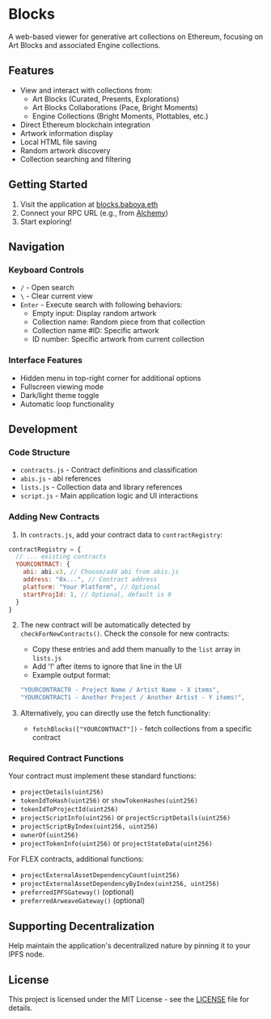 # Blocks

A web-based viewer for generative art collections on Ethereum, focusing on Art Blocks and associated Engine collections.

## Features

- View and interact with collections from:
  - Art Blocks (Curated, Presents, Explorations)
  - Art Blocks Collaborations (Pace, Bright Moments)
  - Engine Collections (Bright Moments, Plottables, etc.)
- Direct Ethereum blockchain integration
- Artwork information display
- Local HTML file saving
- Random artwork discovery
- Collection searching and filtering

## Getting Started

1. Visit the application at [blocks.baboya.eth](https://blocks.baboya.eth.limo)
2. Connect your RPC URL (e.g., from [Alchemy](https://alchemy.com))
3. Start exploring!

## Navigation

### Keyboard Controls
- `/` - Open search
- `\` - Clear current view
- `Enter` - Execute search with following behaviors:
  - Empty input: Display random artwork
  - Collection name: Random piece from that collection
  - Collection name #ID: Specific artwork
  - ID number: Specific artwork from current collection

### Interface Features
- Hidden menu in top-right corner for additional options
- Fullscreen viewing mode
- Dark/light theme toggle
- Automatic loop functionality

## Development

### Code Structure
- `contracts.js` - Contract definitions and classification
- `abis.js` - abi references
- `lists.js` - Collection data and library references
- `script.js` - Main application logic and UI interactions

### Adding New Contracts

1. In `contracts.js`, add your contract data to `contractRegistry`:
```js
contractRegistry = {
  // ... existing contracts
  YOURCONTRACT: {
    abi: abi.v3, // Choose/add abi from abis.js
    address: "0x...", // Contract address
    platform: "Your Platform", // Optional
    startProjId: 1, // Optional, default is 0
  }
}
```

2. The new contract will be automatically detected by `checkForNewContracts()`. Check the console for new contracts:
   - Copy these entries and add them manually to the `list` array in `lists.js`
   - Add '!' after items to ignore that line in the UI
   - Example output format:
   ```js
   "YOURCONTRACT0 - Project Name / Artist Name - X items",
   "YOURCONTRACT1 - Another Project / Another Artist - Y items!",
   ```

3. Alternatively, you can directly use the fetch functionality:
   - `fetchBlocks(["YOURCONTRACT"])` - fetch collections from a specific contract

### Required Contract Functions

Your contract must implement these standard functions:
- `projectDetails(uint256)`
- `tokenIdToHash(uint256)` or `showTokenHashes(uint256)`
- `tokenIdToProjectId(uint256)`
- `projectScriptInfo(uint256)` or `projectScriptDetails(uint256)`
- `projectScriptByIndex(uint256, uint256)`
- `ownerOf(uint256)`
- `projectTokenInfo(uint256)` or `projectStateData(uint256)`

For FLEX contracts, additional functions:
- `projectExternalAssetDependencyCount(uint256)`
- `projectExternalAssetDependencyByIndex(uint256, uint256)`
- `preferredIPFSGateway()` (optional)
- `preferredArweaveGateway()` (optional)

## Supporting Decentralization

Help maintain the application's decentralized nature by pinning it to your IPFS node.

## License

This project is licensed under the MIT License - see the [LICENSE](LICENSE) file for details.
